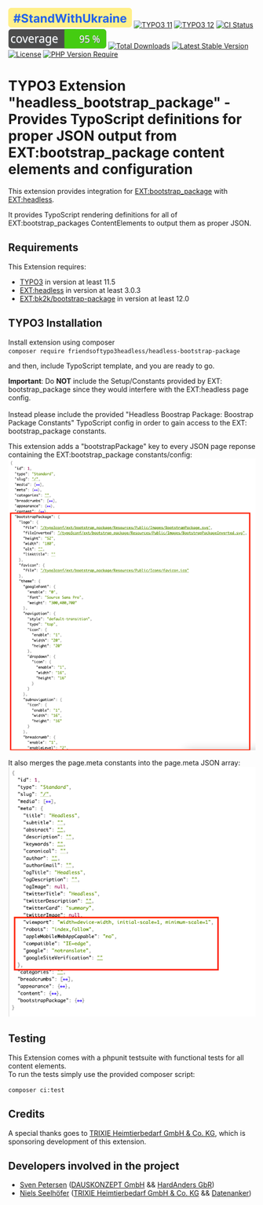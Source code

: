 [![StandWithUkraine](https://raw.githubusercontent.com/vshymanskyy/StandWithUkraine/main/badges/StandWithUkraine.svg)](https://github.com/vshymanskyy/StandWithUkraine/blob/main/docs/README.md)
[![TYPO3 11](https://img.shields.io/badge/TYPO3-11-orange.svg)](https://get.typo3.org/version/11)
[![TYPO3 12](https://img.shields.io/badge/TYPO3-12-orange.svg)](https://get.typo3.org/version/11)
[![CI Status](https://github.com/FriendsOfTYPO3Headless/headless_bootstrap_package/workflows/CI/badge.svg)](https://github.com/FriendsOfTYPO3Headless/headless_bootstrap_package/actions)
[![Code Coverage Badge](https://github.com/FriendsOfTYPO3Headless/headless_bootstrap_package/blob/code-coverage-badge/badge.svg)](https://github.com/FriendsOfTYPO3Headless/headless_bootstrap_package/blob/code-coverage-badge/clover.xml)
[![Total Downloads](http://poser.pugx.org/friendsoftypo3headless/headless-bootstrap-package/downloads)](https://packagist.org/packages/friendsoftypo3headless/headless-bootstrap-package)
[![Latest Stable Version](http://poser.pugx.org/friendsoftypo3headless/headless-bootstrap-package/v)](https://packagist.org/packages/friendsoftypo3headless/headless-bootstrap-package)
[![License](http://poser.pugx.org/friendsoftypo3headless/headless-bootstrap-package/license)](https://packagist.org/packages/friendsoftypo3headless/headless-bootstrap-package)
[![PHP Version Require](http://poser.pugx.org/friendsoftypo3headless/headless-bootstrap-package/require/php)](https://packagist.org/packages/friendsoftypo3headless/headless-bootstrap-package)

# TYPO3 Extension "headless_bootstrap_package" - Provides TypoScript definitions for proper JSON output from EXT:bootstrap_package content elements and configuration

This extension provides integration
for [EXT:bootstrap_package](https://github.com/benjaminkott/bootstrap_package)
with [EXT:headless](https://github.com/TYPO3-Headless/headless).

It provides TypoScript rendering definitions for all of EXT:bootstrap_packages
ContentElements to output them as proper JSON.

## Requirements

This Extension requires:

- [TYPO3](https://github.com/TYPO3) in version at least 11.5
- [EXT:headless](https://github.com/TYPO3-Headless/headless) in version at least
  3.0.3
- [EXT:bk2k/bootstrap-package](https://github.com/benjaminkott/bootstrap_package)
  in version at least 12.0


## TYPO3 Installation

Install extension using composer\
``composer require friendsoftypo3headless/headless-bootstrap-package``

and then, include TypoScript template, and you are ready to go.

**Important**: Do **NOT** include the Setup/Constants provided by EXT:
bootstrap_package since they would interfere with the EXT:headless page
config. <br><br>
Instead please include the provided "Headless Boostrap Package: Boostrap Package
Constants" TypoScript config in order to gain access to the EXT:
bootstrap_package constants.

This extension adds a "bootstrapPackage" key to every JSON page reponse
containing the EXT:bootstrap_package constants/config:
![BootstrapPackageConstants](./Documentation/assets/bootstrapPackageConstants.png)

It also merges the page.meta constants into the page.meta JSON array:
![pageMetaData](./Documentation/assets/pageMetaData.png)

## Testing

This Extension comes with a phpunit testsuite with functional tests for all
content elements.<br>
To run the tests simply use the provided composer script:

```composer ci:test```

## Credits

A special thanks goes
to [TRIXIE Heimtierbedarf GmbH & Co. KG](https://www.trixie.de), which is
sponsoring development of this extension.

## Developers involved in the project

- [Sven Petersen](https://github.com/svenpet90) ([DAUSKONZEPT GmbH](https:///www.dauskonzept.de) && [HardAnders GbR](https://www.hardanders.de))
- [Niels Seelhöfer](https://github.com/derseeli) ([TRIXIE Heimtierbedarf GmbH & Co. KG](https://www.trixie.de) && [Datenanker](https://www.datenanker.com))
